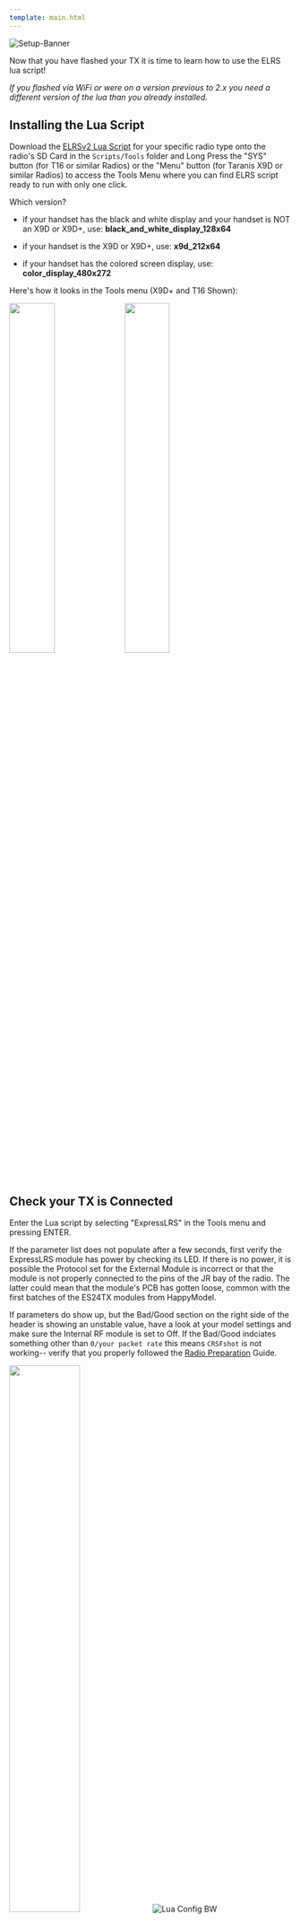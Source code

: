 ```yaml
---
template: main.html
---
```


![Setup-Banner](https://github.com/ExpressLRS/ExpressLRS-Hardware/raw/master/img/quick-start.png)

Now that you have flashed your TX it is time to learn how to use the ELRS lua script!

*If you flashed via WiFi or were on a version previous to 2.x you need a different version of the lua than you already installed.*

## Installing the Lua Script

Download the [ELRSv2 Lua Script](https://github.com/ExpressLRS/ExpressLRS/tree/master/src/lua) for your specific radio type onto the radio's SD Card in the `Scripts/Tools` folder and Long Press the "SYS" button (for T16 or similar Radios) or the "Menu" button (for Taranis X9D or similar Radios) to access the Tools Menu where you can find ELRS script ready to run with only one click.

Which version?

* if your handset has the black and white display and your handset is NOT an X9D or X9D+, use: **black_and_white_display_128x64**

* if your handset is the X9D or X9D+, use: **x9d_212x64**

* if your handset has the colored screen display, use: **color_display_480x272**

Here's how it looks in the Tools menu (X9D+ and T16 Shown):

<img src="../../assets/images/lua1.jpg" width ="40%">
<img src="../../assets/images/lua2.jpg" width ="40%">

## Check your TX is Connected

Enter the Lua script by selecting "ExpressLRS" in the Tools menu and pressing ENTER.

If the parameter list does not populate after a few seconds, first verify the ExpressLRS module has power by checking its LED. If there is no power, it is possible the Protocol set for the External Module is incorrect or that the module is not properly connected to the pins of the JR bay of the radio. The latter could mean that the module's PCB has gotten loose, common with the first batches of the ES24TX modules from HappyModel.

If parameters do show up, but the Bad/Good section on the right side of the header is showing an unstable value, have a look at your model settings and make sure the Internal RF module is set to Off. If the Bad/Good indciates something other than `0/your packet rate` this means `CRSFshot` is not working-- verify that you properly followed the [Radio Preparation](./../tx-prep) Guide.

<img src="../../assets/images/lua3.jpg" width = "50%"> ![Lua Config BW](../../assets/images/lua/config-bw.png)

The `simplify-serial-out   0519fd` from the photo above is the git commit hash of the firmware version that the module has. You can reference this hash from [Releases](https://github.com/ExpressLRS/ExpressLRS/releases).

## Understanding and Using the Lua Script
Now, we can explore the complexities of the lua script, and how to interpret each of its many sections. ExpressLRS supports multiple configuration profiles, and the configuration profile is selected by setting the "Receiver" property in handset Model Setup -> External Module -> Receiver (number).

### Packet Rate and Telemetry Ratio
These are shown as `Packet Rate` and `Telem Ratio` in the lua script, which allow you to change your performance parameters. 

* `Packet Rate` sets how fast data packets are sent, higher rates send packets more frequently and have lower latency, but have reduced range. The options for Team2.4 are: `50, 150, 250 & 500` Hz and the options for Team900 are `25, 50, 100 & 200` Hz. The number following the rate in parentheses (e.g. -105dBm for 500Hz) is the Sensitivity Limit for the rate, the lowest RSSI where packets will still be received. See [Signal Health](../../info/signal-health) for more information about the sensitivity limit.

* `Telem Ratio` sets the telemetry ratio, how much of the packet rate is used to send telemetry. The options, in order of increasing telemetry rate, are: `Off, 1:128, 1:64, 1:32, 1:16, 1:8, 1:4, 1:2`. A Telem Ratio of 1:64 means one out of every 64 packets are used for telemetry data. For information on telemetry setup, see [First Flight: Telemetry](./../pre-1stflight/#telemetry) and [Telemetry Bandwidth](../../info/telem-bandwidth/).

### Switch Mode
The Switch Mode setting controls how channels AUX1-AUX8 are sent to the receiver (the 4 main channels are always 10-bit). The options are `Hybrid & Wide`. Hybrid mode is 6x 2/3/6-position + 1x 16-position, and Wide is 7x 64 or 128-position. For detail about the differences, see the [Switch Configs](../../software/switch-config/) documentation.

### Model Match

Model Match is used to prevent accidentally connecting to multiple recievers at the same time, or using selecting the wrong model in the handset. For more information on configuring this check out [this page](../../software/model-config-match/).

### TX Power
<img src="../../assets/images/lua/pwrrm.jpg" width = "30%"> ![TX Power BW](../../assets/images/lua/power-bw.png)

TX Power is a folder, press ENTER to enter the TX Power settings and use RTN/EXIT to exit the folder.

* `Max Power` sets the maxumum power level your TX will transmit at. Selecting a power level higher or lower than your TX supports will revert to the closest supported level. The options are `10, 25, 50, 100, 250, 500, 1000 & 2000` mW. If Dynamic Power is set to `Off` this is the power level your TX always uses. 

* `Dynamic` enables the Dynamic Power feature. `Off` means that the TX will transmit at Max Power at all times. `On` means the TX will dynamically _lower_ power to save energy when maximum power is not needed. The options `AUX9, AUX10, AUX11, AUX12` indicate that the TX can be changed from max power to dynamic power by changing the position of a switch. where switch HIGH (>1500us) = dynamic power, switch LOW (<1500us) = max power. For more information, [Dynamic Transmit Power](../../software/dynamic-transmit-power) provides a deeper dive on the algorithm and usage.

### VTX Administrator
<img src="../../assets/images/lua/vtxrm.jpg" width = "30%"> ![VTX BW](../../assets/images/lua/vtx-bw.png)

VTX Administrator allows you to change your VTX settings directly from your radio, and have those VTX settings be applied to any receiver you connect to. The VTX settings are sent every time a new connection is acquired, or when `[Send VTX]` is pressed. **VTX Administrator will only send data when disarmed**

* `Band` sets the VTX band, the options are `Off, A, B, E, F, R & L`, the standard analog FPV bands. `Off` means that VTX Administrator will not adjust any VTX settings.

* `Channel` sets the VTX channel, the options are `1, 2, 3, 4, 5, 6, 7 & 8` which are the standard channels in the above bands.

* `Pwr Lvl` sets the VTX power by index, the options are `-, 1, 2, 3, 4, 5, 6, 7, & 8` which are the power levels that your VTX can do. Refer to your VTX table settings on the flight controller for the exact power levels. For example a VTX may have 1 = 25mW, 2 = 100mwW, 3 = 200mW, 4 = 500mW.

* `Pitmode` the options are `On & Off` which allow you to quickly switch into or out of pitmode

* Finally pressing the `[Send VTX]` button sends the configured settings to the receiver and on to the VTX. These settings are also sent every time a connection is established.

### Bind
<img src="../../assets/images/lua/bindrm.jpg" width = "30%"> ![Bind BW](../../assets/images/lua/bind-bw.png)

Pressing the `[Bind]` button activates binding mode for traditional binding. This does nothing for users who have configured a bind phrase and is not needed. For more information check out this page on [binding](./../binding).

### Wifi Update (ESP32 TXes Only)
<img src="../../assets/images/lua/wifirm.jpg" width = "30%"> ![Wifi BW](../../assets/images/lua/wifi-bw.png)

Pressing the `[Wifi Update]` selection activates Wifi Update mode ESP32 TXes. Visit [this page](../../software/updating/wifi-updating) for instructions on how the updating process works. Reboot or change models to exit this mode.

### BLE Joystick (ESP32 TXes Only)
<img src="../../assets/images/lua/blerm.jpg" width = "30%"> ![BLE Joystick BW](../../assets/images/lua/blejoystick-bw.png)

Pressing the `[BLE Joystick]` selection activates BluetoothLE Joystick mode which allows connection to simulators through the bluetooth of your computer. Reboot or change models to exit this mode.